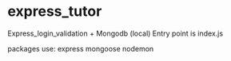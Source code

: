 # express_tutor
Express_login_validation + Mongodb (local) 
Entry point is index.js


packages use:
express
mongoose
nodemon
